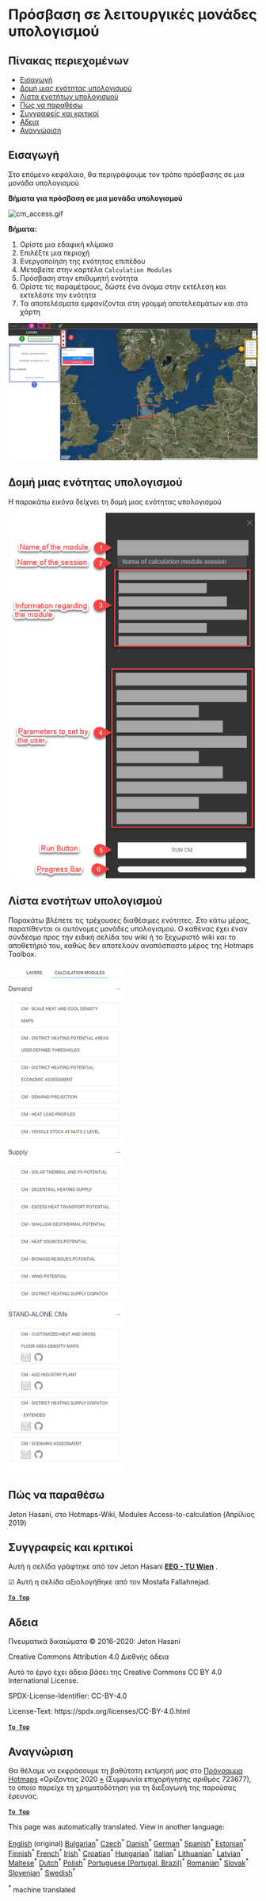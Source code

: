 <h1><a class="anchor" id="access-to-calculation-modules" href="#access-to-calculation-modules"><i class="fa fa-link"></i></a>Πρόσβαση σε λειτουργικές μονάδες υπολογισμού</h1><h2><a class="anchor" id="table-of-contents" href="#table-of-contents"><i class="fa fa-link"></i></a> Πίνακας περιεχομένων</h2><ul><li> <a href="#introduction">Εισαγωγή</a></li><li> <a href="#structure-of-a-calculation-module">Δομή μιας ενότητας υπολογισμού</a></li><li> <a href="#list-of-calculation-modules">Λίστα ενοτήτων υπολογισμού</a></li><li> <a href="#how-to-cite">Πώς να παραθέσω</a></li><li> <a href="#authors-and-reviewers">Συγγραφείς και κριτικοί</a></li><li> <a href="#license">Αδεια</a></li><li> <a href="#acknowledgement">Αναγνώριση</a></li></ul><h2><a class="anchor" id="introduction" href="#introduction"><i class="fa fa-link"></i></a> Εισαγωγή</h2><p> Στο επόμενο κεφάλαιο, θα περιγράψουμε τον τρόπο πρόσβασης σε μια μονάδα υπολογισμού</p><p> <strong>Βήματα για πρόσβαση σε μια μονάδα υπολογισμού</strong></p><p><img alt="cm_access.gif" src="../images/general_tool_functionalities_and_structure/calculation_module_access.gif"/></p><p> <strong>Βήματα:</strong></p><ol><li> Ορίστε μια εδαφική κλίμακα</li><li> Επιλέξτε μια περιοχή</li><li> Ενεργοποίηση της ενότητας επιπέδου</li><li> Μεταβείτε στην καρτέλα <code>Calculation Modules</code></li><li> Πρόσβαση στην επιθυμητή ενότητα</li><li> Ορίστε τις παραμέτρους, δώστε ένα όνομα στην εκτέλεση και εκτελέστε την ενότητα</li><li> Τα αποτελέσματα εμφανίζονται στη γραμμή αποτελεσμάτων και στο χάρτη</li></ol><p><img alt="cm_access.png" src="../images/general_tool_functionalities_and_structure/calculation_module_access.png"/></p><h2><a class="anchor" id="structure-of-a-calculation-module" href="#structure-of-a-calculation-module"><i class="fa fa-link"></i></a> Δομή μιας ενότητας υπολογισμού</h2><p> Η παρακάτω εικόνα δείχνει τη δομή μιας ενότητας υπολογισμού</p><p><img alt="cm_structure_png" src="../images/general_tool_functionalities_and_structure/calculation_module_structure.png"/></p><h2><a class="anchor" id="list-of-calculation-modules" href="#list-of-calculation-modules"><i class="fa fa-link"></i></a> Λίστα ενοτήτων υπολογισμού</h2><p> Παρακάτω βλέπετε τις τρέχουσες διαθέσιμες ενότητες. Στο κάτω μέρος, παρατίθενται οι αυτόνομες μονάδες υπολογισμού. Ο καθένας έχει έναν σύνδεσμο προς την ειδική σελίδα του wiki ή το ξεχωριστό wiki και το αποθετήριό του, καθώς δεν αποτελούν αναπόσπαστο μέρος της Hotmaps Toolbox.</p><img src="/en/Access-to-calculation-modules/cm_list.png"/><h2><a class="anchor" id="how-to-cite" href="#how-to-cite"><i class="fa fa-link"></i></a> Πώς να παραθέσω</h2><p> Jeton Hasani, στο Hotmaps-Wiki, Modules Access-to-calculation (Απρίλιος 2019)</p><h2><a class="anchor" id="authors-and-reviewers" href="#authors-and-reviewers"><i class="fa fa-link"></i></a> Συγγραφείς και κριτικοί</h2><p> Αυτή η σελίδα γράφτηκε από τον Jeton Hasani <strong><a href="https://eeg.tuwien.ac.at/">EEG - TU Wien</a></strong> .</p><p> ☑ Αυτή η σελίδα αξιολογήθηκε από τον Mostafa Fallahnejad.</p><p> <a href="#table-of-contents"><strong><code>To Top</code></strong></a></p><h2><a class="anchor" id="license" href="#license"><i class="fa fa-link"></i></a> Αδεια</h2><p> Πνευματικά δικαιώματα © 2016-2020: Jeton Hasani</p><p> Creative Commons Attribution 4.0 Διεθνής άδεια</p><p> Αυτό το έργο έχει άδεια βάσει της Creative Commons CC BY 4.0 International License.</p><p> SPDX-License-Identifier: CC-BY-4.0</p><p> License-Text: https://spdx.org/licenses/CC-BY-4.0.html</p><p> <a href="#table-of-contents"><strong><code>To Top</code></strong></a></p><h2><a class="anchor" id="acknowledgement" href="#acknowledgement"><i class="fa fa-link"></i></a> Αναγνώριση</h2><p> Θα θέλαμε να εκφράσουμε τη βαθύτατη εκτίμησή μας στο <a href="https://www.hotmaps-project.eu">Πρόγραμμα Hotmaps</a> «Ορίζοντας 2020 <a href="https://www.hotmaps-project.eu">»</a> (Συμφωνία επιχορήγησης αριθμός 723677), το οποίο παρείχε τη χρηματοδότηση για τη διεξαγωγή της παρούσας έρευνας.</p><p> <a href="#table-of-contents"><strong><code>To Top</code></strong></a></p>
<!--- THIS IS A SUPER UNIQUE IDENTIFIER -->

This page was automatically translated. View in another language:

[English](../en/Access-to-calculation-modules) (original) [Bulgarian](../bg/Access-to-calculation-modules)<sup>\*</sup> [Czech](../cs/Access-to-calculation-modules)<sup>\*</sup> [Danish](../da/Access-to-calculation-modules)<sup>\*</sup> [German](../de/Access-to-calculation-modules)<sup>\*</sup>  [Spanish](../es/Access-to-calculation-modules)<sup>\*</sup> [Estonian](../et/Access-to-calculation-modules)<sup>\*</sup> [Finnish](../fi/Access-to-calculation-modules)<sup>\*</sup> [French](../fr/Access-to-calculation-modules)<sup>\*</sup> [Irish](../ga/Access-to-calculation-modules)<sup>\*</sup> [Croatian](../hr/Access-to-calculation-modules)<sup>\*</sup> [Hungarian](../hu/Access-to-calculation-modules)<sup>\*</sup> [Italian](../it/Access-to-calculation-modules)<sup>\*</sup> [Lithuanian](../lt/Access-to-calculation-modules)<sup>\*</sup> [Latvian](../lv/Access-to-calculation-modules)<sup>\*</sup> [Maltese](../mt/Access-to-calculation-modules)<sup>\*</sup> [Dutch](../nl/Access-to-calculation-modules)<sup>\*</sup> [Polish](../pl/Access-to-calculation-modules)<sup>\*</sup> [Portuguese (Portugal, Brazil)](../pt/Access-to-calculation-modules)<sup>\*</sup> [Romanian](../ro/Access-to-calculation-modules)<sup>\*</sup> [Slovak](../sk/Access-to-calculation-modules)<sup>\*</sup> [Slovenian](../sl/Access-to-calculation-modules)<sup>\*</sup> [Swedish](../sv/Access-to-calculation-modules)<sup>\*</sup> 

<sup>\*</sup> machine translated
